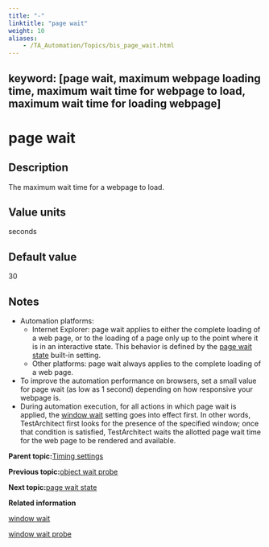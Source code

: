 ```yaml
--- 
title: "-"
linktitle: "page wait"
weight: 10
aliases: 
    - /TA_Automation/Topics/bis_page_wait.html
---
```

keyword: [page wait, maximum webpage loading time, maximum wait time for webpage to load, maximum wait time for loading webpage]
---

# page wait

## Description

The maximum wait time for a webpage to load.

## Value units

seconds

## Default value

30

## Notes

-   Automation platforms:
    -   Internet Explorer: page wait applies to either the complete loading of a web page, or to the loading of a page only up to the point where it is in an interactive state. This behavior is defined by the [page wait state](bis_page_wait_state.html) built-in setting.
    -   Other platforms: page wait always applies to the complete loading of a web page.
-   To improve the automation performance on browsers, set a small value for page wait \(as low as 1 second\) depending on how responsive your webpage is.
-   During automation execution, for all actions in which page wait is applied, the [window wait](bis_window_wait.html) setting goes into effect first. In other words, TestArchitect first looks for the presence of the specified window; once that condition is satisfied, TestArchitect waits the allotted page wait time for the web page to be rendered and available.

**Parent topic:**[Timing settings](/TA_Automation/Topics/bis_timing.html)

**Previous topic:**[object wait probe](/TA_Automation/Topics/bis_object_wait_probe.html)

**Next topic:**[page wait state](/TA_Automation/Topics/bis_page_wait_state.html)

**Related information**  


[window wait](/TA_Automation/Topics/bis_window_wait.html)

[window wait probe](/TA_Automation/Topics/bis_window_wait_probe.html)

